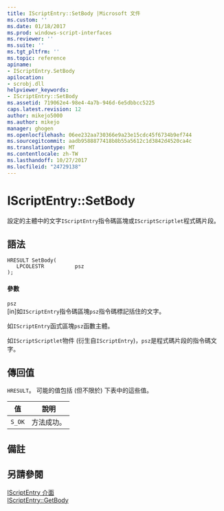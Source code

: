 ```yaml
---
title: IScriptEntry::SetBody |Microsoft 文件
ms.custom: ''
ms.date: 01/18/2017
ms.prod: windows-script-interfaces
ms.reviewer: ''
ms.suite: ''
ms.tgt_pltfrm: ''
ms.topic: reference
apiname:
- IScriptEntry.SetBody
apilocation:
- scrobj.dll
helpviewer_keywords:
- IScriptEntry::SetBody
ms.assetid: 719062e4-98e4-4a7b-946d-6e5dbbcc5225
caps.latest.revision: 12
author: mikejo5000
ms.author: mikejo
manager: ghogen
ms.openlocfilehash: 06ee232aa730366e9a23e15cdc45f6734b9ef744
ms.sourcegitcommit: aadb9588877418b8b55a5612c1d3842d4520ca4c
ms.translationtype: MT
ms.contentlocale: zh-TW
ms.lasthandoff: 10/27/2017
ms.locfileid: "24729138"
---
```

# <a name="iscriptentrysetbody"></a>IScriptEntry::SetBody
設定的主體中的文字`IScriptEntry`指令碼區塊或`IScriptScriptlet`程式碼片段。  
  
## <a name="syntax"></a>語法  
  
```  
HRESULT SetBody(  
   LPCOLESTR          psz  
);  
```  
  
#### <a name="parameters"></a>參數  
 `psz`  
 [in]如`IScriptEntry`指令碼區塊`psz`指令碼標記括住的文字。  
  
 如`IScriptEntry`函式區塊`psz`函數主體。  
  
 如`IScriptScriptlet`物件 (衍生自`IScriptEntry`)，`psz`是程式碼片段的指令碼文字。  
  
## <a name="return-value"></a>傳回值  
 `HRESULT`。 可能的值包括 (但不限於) 下表中的這些值。  
  
|值|說明|  
|-----------|-----------------|  
|`S_OK`|方法成功。|  
  
## <a name="remarks"></a>備註  
  
## <a name="see-also"></a>另請參閱  
 [IScriptEntry 介面](../../winscript/reference/iscriptentry-interface.md)   
 [IScriptEntry::GetBody](../../winscript/reference/iscriptentry-getbody.md)